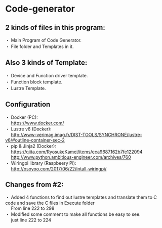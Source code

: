 # Code-generator
## 2 kinds of files in this program:
・ Main Program of Code Generator. <br />
・ File folder and Templates in it. <br />

## Also 3 kinds of Template:
・ Device and Function driver template. <br />
・ Function block template. <br />
・ Lustre Template.

## Configuration
・ Docker (PC): <br />
&emsp; https://www.docker.com/ <br />
・ Lustre v6 (Docker): <br />
&emsp; http://www-verimag.imag.fr/DIST-TOOLS/SYNCHRONE/lustre-v6/#outline-container-sec-2 <br />
・ pip & Jinja2 (Docker): <br />
&emsp; https://qiita.com/RyosukeKamei/items/eca9687162b7fe122094 <br />
&emsp; http://www.python.ambitious-engineer.com/archives/760 <br />
・ Wiringpi library (Raspbeery Pi): <br />
&emsp; http://osoyoo.com/2017/06/22/intall-wiringpi/ <br />

## Changes from #2:
・ Added 4 functions to find out lustre templates and translate them to C code and save the C files in Execute folder <br />
&emsp; From line 222 to 298 <br />
・ Modified some comment to make all functions be easy to see. <br />
&emsp; just line 222 to 224 <br />
